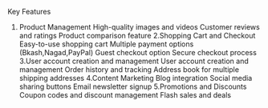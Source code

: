 Key Features
1.  Product Management
    High-quality images and videos
    Customer reviews and ratings
    Product comparison feature
2.Shopping Cart and Checkout
  Easy-to-use shopping cart
  Multiple payment options (Bkash,Nagad,PayPal)
  Guest checkout option
  Secure checkout process
3.User account creation and management
  User account creation and management
  Order history and tracking
  Address book for multiple shipping addresses
4.Content Marketing
  Blog integration
  Social media sharing buttons
  Email newsletter signup
5.Promotions and Discounts
  Coupon codes and discount management
  Flash sales and deals

    
